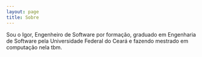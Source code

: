 ```yaml
---
layout: page
title: Sobre
---
```


Sou o Igor, Engenheiro de Software por formação, graduado em Engenharia de Software pela Universidade Federal do Ceará e fazendo mestrado em computação nela tbm.